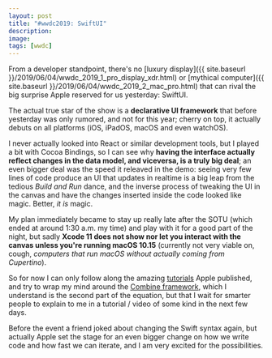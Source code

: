 ```yaml
---
layout: post
title: "#wwdc2019: SwiftUI"
description:
image:
tags: [wwdc]
---
```

From a developer standpoint, there's no [luxury display]({{ site.baseurl }}/2019/06/04/wwdc_2019_1_pro_display_xdr.html) or [mythical computer]({{ site.baseurl }}/2019/06/04/wwdc_2019_2_mac_pro.html) that can rival the big surprise Apple reserved for us yesterday: SwiftUI.

The actual true star of the show is a **declarative UI framework** that before yesterday was only rumored, and not for this year; cherry on top, it actually debuts on all platforms (iOS, iPadOS, macOS and even watchOS).

I never actually looked into React or similar development tools, but I played a bit with Cocoa Bindings, so I can see why **having the interface actually reflect changes in the data model, and viceversa, is a truly big deal**; an even bigger deal was the speed it releaved in the demo: seeing very few lines of code produce an UI that updates in realtime is a big leap from the tedious *Build and Run* dance, and the inverse process of tweaking the UI in the canvas and have the changes inserted inside the code looked like magic. Better, *it is* magic.

My plan immediately became to stay up really late after the SOTU (which ended at around 1:30 a.m. my time) and play with it for a good part of the night, but sadly **Xcode 11 does not show nor let you interact with the canvas unless you're running macOS 10.15** (currently not very viable on, cough, *computers that run macOS without actually coming from Cupertino*).

So for now I can only follow along the amazing [tutorials](https://developer.apple.com/tutorials/swiftui/creating-and-combining-views) Apple published, and try to wrap my mind around the [Combine framework](https://developer.apple.com/documentation/combine), which I understand is the second part of the equation, but that I wait for smarter people to explain to me in a tutorial / video of some kind in the next few days.

Before the event a friend joked about changing the Swift syntax again, but actually Apple set the stage for an even bigger change on how we write code and how fast we can iterate, and I am very excited for the possibilities.